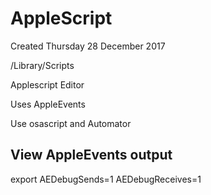# AppleScript
Created Thursday 28 December 2017

/Library/Scripts

Applescript Editor

Uses AppleEvents

Use osascript and Automator

View AppleEvents output
-----------------------

export AEDebugSends=1 AEDebugReceives=1

